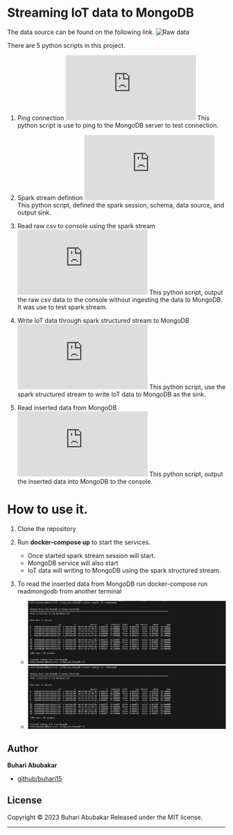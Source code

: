 # Streaming IoT data to MongoDB

The data source can be found on the following link.
![Raw data](https://www.kaggle.com/code/garystafford/iot-telemetry-demo-notebook)

There are  5 python scripts in this project.
1. Ping connection
![Ping connection](https://github.com/buhari15/Stream_Iot_to_MongoDB/blob/master/code/ping_connection.py)
This python script is use to ping to the MongoDB server to test connection.

2. Spark stream defintion
![Spark stream](https://github.com/buhari15/Stream_Iot_to_MongoDB/blob/master/code/spark_stream.py)
This python script, defined the spark session, schema, data source, and output sink.

3. Read raw csv to console using the spark stream
![Spark read csv](https://github.com/buhari15/Stream_Iot_to_MongoDB/blob/master/code/spark_read_csv.py)
This python script, output the raw csv data to the console without ingesting the data to MongoDB. It was use to test spark stream.

4. Write IoT data through spark structured stream to MongoDB
![Spark write to MongoDB](https://github.com/buhari15/Stream_Iot_to_MongoDB/blob/master/code/write_to_mongodb.py)
This python script, use the spark structured stream to write IoT data to MongoDB as the sink.

5. Read inserted data from MongoDB
![Read data from MongoDB](https://github.com/buhari15/Stream_Iot_to_MongoDB/blob/master/code/read_db_data.py)
This python script, output the inserted data into MongoDB to the console.

# How to use it.
1. Clone the repository
2. Run **docker-compose up** to start the services.
    * Once started spark stream session will start.
    * MongoDB service will also start
    * IoT data will writing to MongoDB using the spark structured stream.
    
3. To read the inserted data from MongoDB run docker-compose run readmongodb from another terminal
    * ![First output from MongoDB](https://github.com/buhari15/Stream_Iot_to_MongoDB/blob/master/Screen_shoots/Reading_first_data.png)
    * ![First output from MongoDB](https://github.com/buhari15/Stream_Iot_to_MongoDB/blob/master/Screen_shoots/Read_second.png)

## Author

**Buhari Abubakar**

+ [github/buhari15](https://github.com/buhari15)

## License

Copyright © 2023 Buhari Abubakar
Released under the MIT license.

***

